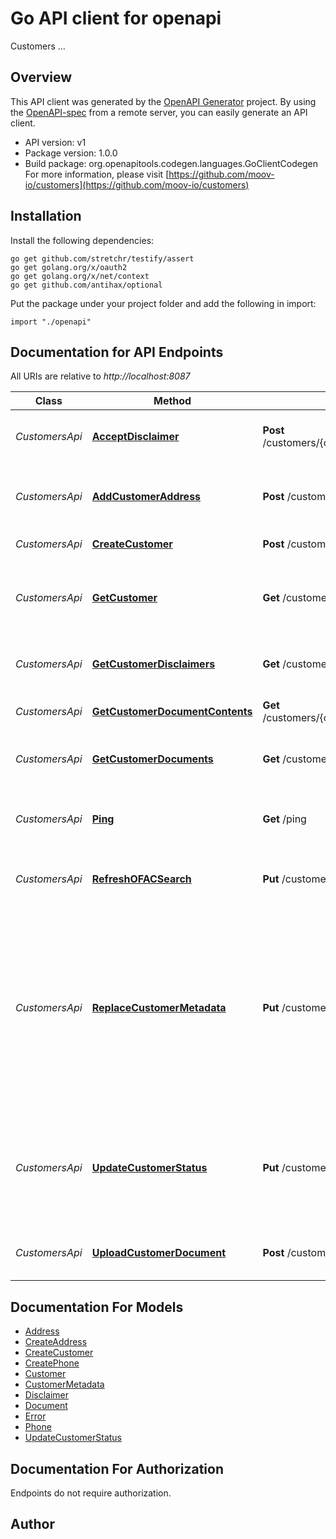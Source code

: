 # Go API client for openapi

Customers ...

## Overview
This API client was generated by the [OpenAPI Generator](https://openapi-generator.tech) project.  By using the [OpenAPI-spec](https://www.openapis.org/) from a remote server, you can easily generate an API client.

- API version: v1
- Package version: 1.0.0
- Build package: org.openapitools.codegen.languages.GoClientCodegen
For more information, please visit [https://github.com/moov-io/customers](https://github.com/moov-io/customers)

## Installation

Install the following dependencies:

```shell
go get github.com/stretchr/testify/assert
go get golang.org/x/oauth2
go get golang.org/x/net/context
go get github.com/antihax/optional
```

Put the package under your project folder and add the following in import:

```golang
import "./openapi"
```

## Documentation for API Endpoints

All URIs are relative to *http://localhost:8087*

Class | Method | HTTP request | Description
------------ | ------------- | ------------- | -------------
*CustomersApi* | [**AcceptDisclaimer**](docs/CustomersApi.md#acceptdisclaimer) | **Post** /customers/{customerID}/disclaimers/{disclaimerID} | Accept a disclaimer for the given customer
*CustomersApi* | [**AddCustomerAddress**](docs/CustomersApi.md#addcustomeraddress) | **Post** /customers/{customerID}/address | Add an Address onto an existing Customer record
*CustomersApi* | [**CreateCustomer**](docs/CustomersApi.md#createcustomer) | **Post** /customers | Create a new customer
*CustomersApi* | [**GetCustomer**](docs/CustomersApi.md#getcustomer) | **Get** /customers/{customerID} | Retrieves a Customer object associated with the customer ID.
*CustomersApi* | [**GetCustomerDisclaimers**](docs/CustomersApi.md#getcustomerdisclaimers) | **Get** /customers/{customerID}/disclaimers | Get active disclaimers for the given customer
*CustomersApi* | [**GetCustomerDocumentContents**](docs/CustomersApi.md#getcustomerdocumentcontents) | **Get** /customers/{customerID}/documents/{documentID} | Retrieve the referenced document
*CustomersApi* | [**GetCustomerDocuments**](docs/CustomersApi.md#getcustomerdocuments) | **Get** /customers/{customerID}/documents | Get documents for a customer
*CustomersApi* | [**Ping**](docs/CustomersApi.md#ping) | **Get** /ping | Ping the Customers service to check if running
*CustomersApi* | [**RefreshOFACSearch**](docs/CustomersApi.md#refreshofacsearch) | **Put** /customers/{customerID}/refresh/ofac | Refresh OFAC search for a given Customer
*CustomersApi* | [**ReplaceCustomerMetadata**](docs/CustomersApi.md#replacecustomermetadata) | **Put** /customers/{customerID}/metadata | Replace the metadata object for a customer. Metadata is a map of unique keys associated to values to act as foreign key relationships or arbitrary data associated to a Customer.
*CustomersApi* | [**UpdateCustomerStatus**](docs/CustomersApi.md#updatecustomerstatus) | **Put** /customers/{customerID}/status | Update the status for a customer, which can only be updated by authenticated users with permissions.
*CustomersApi* | [**UploadCustomerDocument**](docs/CustomersApi.md#uploadcustomerdocument) | **Post** /customers/{customerID}/documents | Upload a document for the given customer.


## Documentation For Models

 - [Address](docs/Address.md)
 - [CreateAddress](docs/CreateAddress.md)
 - [CreateCustomer](docs/CreateCustomer.md)
 - [CreatePhone](docs/CreatePhone.md)
 - [Customer](docs/Customer.md)
 - [CustomerMetadata](docs/CustomerMetadata.md)
 - [Disclaimer](docs/Disclaimer.md)
 - [Document](docs/Document.md)
 - [Error](docs/Error.md)
 - [Phone](docs/Phone.md)
 - [UpdateCustomerStatus](docs/UpdateCustomerStatus.md)


## Documentation For Authorization

 Endpoints do not require authorization.


## Author



